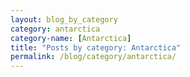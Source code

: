 ```yaml
---
layout: blog_by_category
category: antarctica
category-name: [Antarctica]
title: "Posts by category: Antarctica"
permalink: /blog/category/antarctica/
---
```

